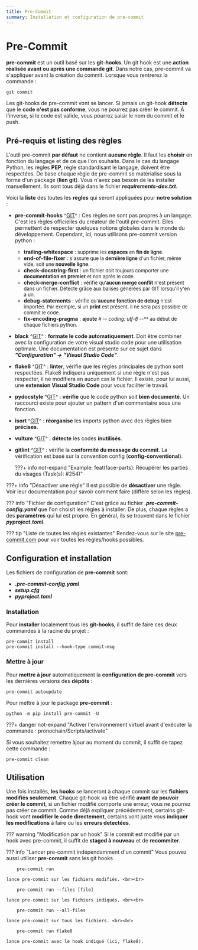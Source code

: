 ```yaml
---
title: Pre-Commit
summary: Installation et configuration de pre-commit
---
```


# Pre-Commit

**pre-commit** est un outil basé sur les **git-hooks**. Un git hook est une **action réalisée avant ou après une commande git**. Dans notre cas, pre-commit va s'appliquer avant la création du commit. Lorsque vous rentrerez la commande :

    git commit

Les git-hooks de pre-commit vont se lancer. Si jamais un git-hook **détecte** que le **code n'est pas conforme**, vous ne pourrez pas créer le commit. À l'inverse, si le code est valide, vous pourrez saisir le nom du commit et le push.

## Pré-requis et listing des règles

L'outil pre-commit **par défaut** ne contient **aucune règle**. Il faut les **choisir** en fonction du langage et de ce que l'on souhaite. Dans le cas du langage Python, les règles **PEP**, règle standardisant le langage, doivent être respectées.
De base chaque règle de pre-commit se matérialise sous la forme d'un package (**lien git**). Vous n'avez pas besoin de les installer manuellement. Ils sont tous déjà dans le fichier ***requirements-dev.txt***.

Voici la **liste** des toutes les **règles** qui seront appliquées pour **notre solution** :

- **pre-commit-hooks** ^[GIT](https://github.com/pre-commit/pre-commit-hooks)^ :
    Ces règles ne sont pas propres à un langage. C'est les règles officielles du créateur de l'outil pre-commit. Elles permettent de respecter quelques notions globales dans le monde du développement. Cependant, ici, nous utilisons pre-commit version python :
     * **trailing-whitespace** : <span style="font-size:13px">supprime les **espaces** en **fin de ligne**.</span>
     * **end-of-file-fixer** : <span style="font-size:13px">s'assure que la **dernière ligne** d'un fichier, même vide, soit une **nouvelle ligne**.</span>
     * **check-docstring-first** : <span style="font-size:13px">un fichier doit toujours comporter une **documentation en premier** et non après le code.</span>
     * **check-merge-conflict** : <span style="font-size:13px">vérifie qu'**aucun merge conflit** n'est présent dans un fichier. Détecte grâce aux balises générées par GIT lorsqu'il y'en a un.</span>
     * **debug-statements** : <span style="font-size:13px">vérifie qu'**aucune fonction de debug** n'est importée. Par exemple, si un **print** est présent, il ne sera pas possible de commit le code.</span>
     * **fix-encoding-pragma** : <span style="font-size:13px">**ajoute** ***# -*- coding: utf-8 -*-*** au début de chaque fichiers python.</span>

 - **black** ^[GIT](https://github.com/psf/black)^ : **formate le code automatiquement**. Doit être combiner avec la configuration de votre visual studio code pour une utilisation optimale. Une documentation est présente sur ce sujet dans ***"Configuration" -> "Visual Studio Code"***.

 - **flake8** ^[GIT](https://github.com/PyCQA/flake8)^ : **linter**, vérifie que les règles principales de python sont respectées. Flake8 indiquera uniquement si une règle n'est pas respecter, il ne modifiera en aucun cas le fichier. Il existe, pour lui aussi, une **extension Visual Studio Code** pour vous faciliter le travail.

 - **pydocstyle** ^[GIT](https://github.com/PyCQA/pydocstyle)^ : **vérifie** que le code python soit **bien documenté**. Un raccourci existe pour ajouter un pattern d'un commentaire sous une fonction.

 - **isort** ^[GIT](https://github.com/PyCQA/isort)^ : **réorganise** les imports python avec des règles bien **précises**.

 - **vulture** ^[GIT](https://github.com/jendrikseipp/vulture)^ : **détecte** les codes **inutilisés**.

 - **gitlint** ^[GIT](https://github.com/jorisroovers/gitlint)^ : vérifie la **conformité du message du commit**. La vérification est basé sur la convention config (**config-conventional**).

    ???+ info not-expand "Example: feat(face-parts): Récupérer les parties du visages (Task(s): #254)"

???+ info "Désactiver une règle"
    Il est possible de **désactiver** une règle. Voir leur documentation pour savoir comment faire (diffère selon les règles).

??? info "Fichier de configuration"
    C'est grâce au fichier ***.pre-commit-config.yaml*** que l'on choisit les règles à installer. De plus, chaque règles a des **paramètres** qui lui est propre. En général, ils se trouvent dans le fichier ***pyproject.toml***.

??? tip "Liste de toutes les règles existantes"
    Rendez-vous sur le site [pre-commit.com](https://pre-commit.com/hooks.html) pour voir toutes les règles/hooks possibles.

## Configuration et installation


Les fichiers de configuration de **pre-commit** sont:

- ***.pre-commit-config.yaml***
- ***setup.cfg***
- ***pyproject.toml***

### Installation

Pour **installer** localement tous les **git-hooks**, il suffit de faire ces deux commandes à la racine du projet :

    pre-commit install
    pre-commit install --hook-type commit-msg


### Mettre à jour

Pour **mettre à jour** automatiquement la **configuration de pre-commit** vers les dernières versions des **dépôts** :

    pre-commit autoupdate


Pour mettre à jour le package **pre-commit** :

    python -m pip install pre-commit -U

???+ danger not-expand "Activer l'environnement virtuel avant d'exécuter la commande : pronochain/Scripts/activate"

Si vous souhaitez remettre àjour au moment du commit, il suffit de tapez cette commande :

    pre-commit clean


## Utilisation

Une fois installés, **les hooks** se lanceront à chaque commit sur les **fichiers modifiés seulement**.
Chaque git-hook va être vérifié **avant de pouvoir créer le commit**, si un fichier modifié comporte une erreur, vous ne pourrez pas créer ce commit. Comme déjà expliquer précédemment, certains git-hook vont **modifier le code directement**, certains vont juste vous **indiquer les modifications** à faire ou les **erreurs detectées**.

??? warning "Modification par un hook"
    Si le commit est modifié par un hook avec pre-commit, il suffit de **staged à nouveau** et de **recommiter**.

??? info "Lancer pre-commit indépendamment d'un commit"
    Vous pouvez aussi utiliser **pre-commit** sans les git hooks

        pre-commit run

    lance pre-commit sur les fichiers modifiés. <br><br>

        pre-commit run --files [file]

    lance pre-commit sur les fichiers indiqués. <br><br>

        pre-commit run --all-files

    lance pre-commit sur tous les fichiers. <br><br>

        pre-commit run flake8

    lance pre-commit avec le hook indiqué (ici, flake8).

